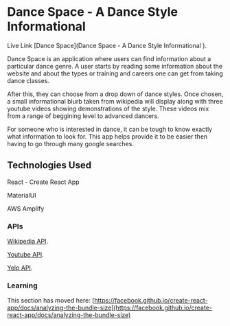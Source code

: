 
# Dance Space - A Dance Style Informational 

Live Link [Dance Space](Dance Space - A Dance Style Informational ).

Dance Space is an application where users can find information about a particular dance genre. A user starts by reading some information about the website and about the types or training and careers one can get from taking dance classes. 

After this, they can choose from a drop down of dance styles. Once chosen, a small informational blurb taken from wikipedia will display along with three youtube videos showing demonstrations of the style. These videos mix from a range of beggining level to advanced dancers. 

For someone who is interested in dance, it can be tough to know exactly what information to look for. This app helps provide it to be easier then having to go through many google searches. 


## Technologies Used

React - Create React App

MaterialUI

AWS Amplify


### APIs

[Wikipedia API](https://reactjs.org/).

[Youtube API](https://reactjs.org/).

[Yelp API](https://reactjs.org/).

### Learning

This section has moved here: [https://facebook.github.io/create-react-app/docs/analyzing-the-bundle-size](https://facebook.github.io/create-react-app/docs/analyzing-the-bundle-size)

